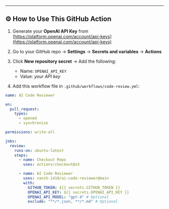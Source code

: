 ---

## ⚙️ How to Use This GitHub Action

1. Generate your **OpenAI API Key** from [https://platform.openai.com/account/api-keys](https://platform.openai.com/account/api-keys)
2. Go to your GitHub repo → **Settings** → **Secrets and variables** → **Actions**
3. Click **New repository secret** → Add the following:
   - Name: `OPENAI_API_KEY`
   - Value: *your API key*

4. Add this workflow file in `.github/workflows/code-review.yml`:

```yaml
name: AI Code Reviewer

on:
  pull_request:
    types:
      - opened
      - synchronize

permissions: write-all

jobs:
  review:
    runs-on: ubuntu-latest
    steps:
      - name: Checkout Repo
        uses: actions/checkout@v3

      - name: AI Code Reviewer
        uses: vansh-1410/ai-code-reviewer@main
        with:
          GITHUB_TOKEN: ${{ secrets.GITHUB_TOKEN }}
          OPENAI_API_KEY: ${{ secrets.OPENAI_API_KEY }}
          OPENAI_API_MODEL: "gpt-4" # Optional
          exclude: "**/*.json, **/*.md" # Optional
